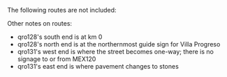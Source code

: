 The following routes are not included:

Other notes on routes:
* qro128's south end is at km 0
* qro128's north end is at the northernmost guide sign for Villa Progreso
* qro131's west end is where the street becomes one-way; there is no signage to or from MEX120
* qro131's east end is where pavement changes to stones
